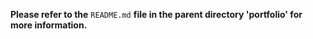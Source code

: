 **Please refer to the** `README.md` **file in the parent directory 'portfolio' for more information.**
